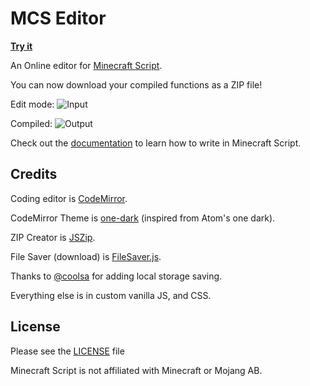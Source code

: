# MCS Editor
**[Try it](https://pandawanfr.github.io/MCSEditor/)**

An Online editor for [Minecraft Script](https://github.com/PandawanFr/mcs).

You can now download your compiled functions as a ZIP file!

Edit mode:
![Input](http://i.imgur.com/R55F6D0.png)

Compiled:
![Output](http://i.imgur.com/iawn4zC.png)


Check out the [documentation](https://github.com/PandawanFr/mcs/wiki) to learn how to write in Minecraft Script.


## Credits

Coding editor is [CodeMirror](https://codemirror.net/).

CodeMirror Theme is [one-dark](https://github.com/Aerobird98/codemirror-one-dark-theme) (inspired from Atom's one dark).

ZIP Creator is [JSZip](https://stuk.github.io/jszip/).

File Saver (download) is [FileSaver.js](https://github.com/eligrey/FileSaver.js/).

Thanks to [@coolsa](https://github.com/coolsa) for adding local storage saving.

Everything else is in custom vanilla JS, and CSS.

## License
Please see the [LICENSE](https://github.com/PandawanFr/MCSEditor/blob/master/LICENSE) file

Minecraft Script is not affiliated with Minecraft or Mojang AB.
